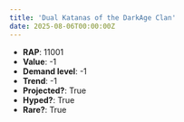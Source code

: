 ```yaml
---
title: 'Dual Katanas of the DarkAge Clan'
date: 2025-08-06T00:00:00Z
---
```

- **RAP**: 11001
- **Value**: -1
- **Demand level**: -1
- **Trend**: -1
- **Projected?**: True
- **Hyped?**: True
- **Rare?**: True
